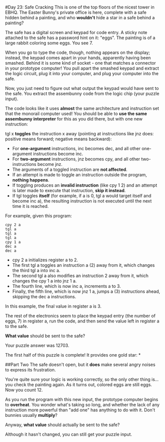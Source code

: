#Day 23: Safe Cracking
This is one of the top floors of the nicest tower in EBHQ. The Easter Bunny's private office is here, 
complete with a safe hidden behind a painting, and who **wouldn't** hide a star in a safe behind a painting?

The safe has a digital screen and keypad for code entry. A sticky note attached to the safe has a password hint on 
it: "eggs". The painting is of a large rabbit coloring some eggs. You see 7.

When you go to type the code, though, nothing appears on the display; instead, the keypad comes apart in your hands, 
apparently having been smashed. Behind it is some kind of socket - one that matches a connector in your prototype 
computer! You pull apart the smashed keypad and extract the logic circuit, plug it into your computer, and plug 
your computer into the safe.

Now, you just need to figure out what output the keypad would have sent to the safe. You extract the assembunny 
code from the logic chip (your puzzle input).

The code looks like it uses **almost** the same architecture and instruction set that the monorail computer used! 
You should be able to **use the same assembunny interpreter** for this as you did there, but with one new instruction:

tgl x **toggles** the instruction x away (pointing at instructions like jnz does: positive means forward; 
negative means backward):

* For **one-argument** instructions, inc becomes dec, and all other one-argument instructions become inc.
* For **two-argument** instructions, jnz becomes cpy, and all other two-instructions become jnz.
* The arguments of a toggled instruction are **not affected**.
* If an attempt is made to toggle an instruction outside the program, **nothing happens**.
* If toggling produces an **invalid instruction** (like cpy 1 2) and an attempt is later made to execute 
that instruction, **skip it instead**.
* If tgl toggles **itself** (for example, if a is 0, tgl a would target itself and become inc a), 
the resulting instruction is not executed until the next time it is reached.

For example, given this program:
```
cpy 2 a
tgl a
tgl a
tgl a
cpy 1 a
dec a
dec a
```
* cpy 2 a initializes register a to 2.
* The first tgl a toggles an instruction a (2) away from it, which changes the third tgl a into inc a.
* The second tgl a also modifies an instruction 2 away from it, which changes the cpy 1 a into jnz 1 a.
* The fourth line, which is now inc a, increments a to 3.
* Finally, the fifth line, which is now jnz 1 a, jumps a (3) instructions ahead, skipping the dec a instructions.

In this example, the final value in register a is 3.

The rest of the electronics seem to place the keypad entry (the number of eggs, 7) in register a, run the code, 
and then send the value left in register a to the safe.

**What value** should be sent to the safe?

Your puzzle answer was 12703.

The first half of this puzzle is complete! It provides one gold star: *

##Part Two
The safe doesn't open, but it **does** make several angry noises to express its frustration.

You're quite sure your logic is working correctly, so the only other thing is... you check the painting again. As it 
turns out, colored eggs are still eggs. Now you count 12.

As you run the program with this new input, the prototype computer begins to **overheat**. You wonder what's taking 
so long, and whether the lack of any instruction more powerful than "add one" has anything to do with it. Don't bunnies 
usually **multiply**?

Anyway, **what value** should actually be sent to the safe?

Although it hasn't changed, you can still get your puzzle input.